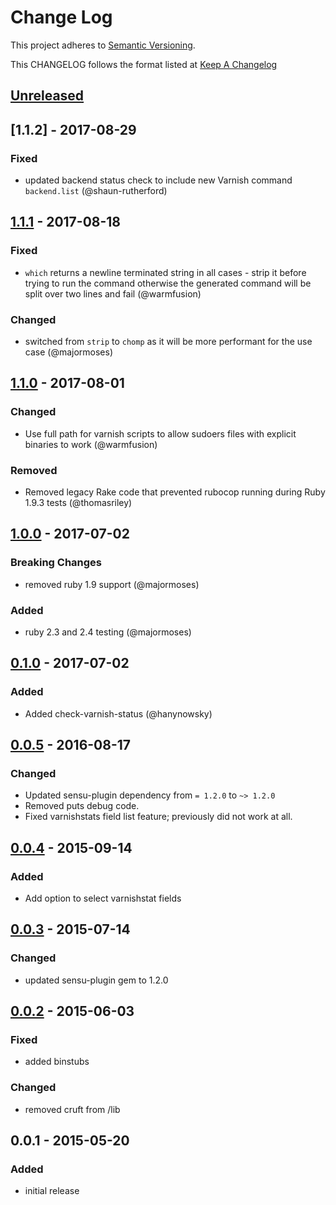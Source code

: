 # Change Log
This project adheres to [Semantic Versioning](http://semver.org/).

This CHANGELOG follows the format listed at [Keep A Changelog](http://keepachangelog.com/)

## [Unreleased]

## [1.1.2] - 2017-08-29
### Fixed
 - updated backend status check to include new Varnish command `backend.list` (@shaun-rutherford)

## [1.1.1] - 2017-08-18
### Fixed
 - `which` returns a newline terminated string in all cases - strip it before trying to run the command otherwise the generated command will be split over two lines and fail (@warmfusion)

### Changed
- switched from `strip` to `chomp` as it will be more performant for the use case (@majormoses)

## [1.1.0] - 2017-08-01
### Changed
- Use full path for varnish scripts to allow sudoers files with explicit binaries to work (@warmfusion)

### Removed
- Removed legacy Rake code that prevented rubocop running during Ruby 1.9.3 tests (@thomasriley)

## [1.0.0] - 2017-07-02
### Breaking Changes
- removed ruby 1.9 support (@majormoses)

### Added
- ruby 2.3 and 2.4 testing (@majormoses)

## [0.1.0] - 2017-07-02
### Added
- Added check-varnish-status (@hanynowsky)

## [0.0.5] - 2016-08-17
### Changed
- Updated sensu-plugin dependency from `= 1.2.0` to `~> 1.2.0`
- Removed puts debug code.
- Fixed varnishstats field list feature; previously did not work at all.

## [0.0.4] - 2015-09-14
### Added
- Add option to select varnishstat fields

## [0.0.3] - 2015-07-14
### Changed
- updated sensu-plugin gem to 1.2.0

## [0.0.2] - 2015-06-03
### Fixed
- added binstubs

### Changed
- removed cruft from /lib

## 0.0.1 - 2015-05-20
### Added
- initial release

[Unreleased]: https://github.com/sensu-plugins/sensu-plugins-varnish/compare/1.1.0...HEAD
[1.1.1]: https://github.com/sensu-plugins/sensu-plugins-varnish/compare/1.1.0...1.1.1
[1.1.0]: https://github.com/sensu-plugins/sensu-plugins-varnish/compare/1.0.0...1.1.0
[1.0.0]: https://github.com/sensu-plugins/sensu-plugins-varnish/compare/0.1.0...1.0.0
[0.1.0]: https://github.com/sensu-plugins/sensu-plugins-varnish/compare/0.0.5...0.1.0
[0.0.5]: https://github.com/sensu-plugins/sensu-plugins-varnish/compare/0.0.4...0.0.5
[0.0.4]: https://github.com/sensu-plugins/sensu-plugins-varnish/compare/0.0.3...0.0.4
[0.0.3]: https://github.com/sensu-plugins/sensu-plugins-varnish/compare/0.0.2...0.0.3
[0.0.2]: https://github.com/sensu-plugins/sensu-plugins-varnish/compare/0.0.1...0.0.2
